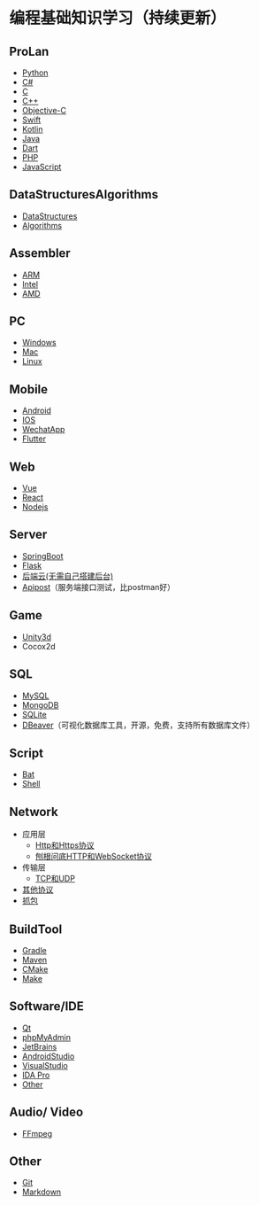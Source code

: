 # 编程基础知识学习（持续更新）

## ProLan

+ [Python](Python.md)
+ [C#](C#.md)
+ [C](C.md)
+ [C++](C++.md)
+ [Objective-C](Objective-C.md)
+ [Swift](Swift.md)
+ [Kotlin](Kotlin.md)
+ [Java](Java.md)
+ [Dart](Dart.md)
+ [PHP](PHP.md)
+ [JavaScript](JavaScript.md)

## DataStructuresAlgorithms

+ [DataStructures](DataStructuresAlgorithms/DataStructures.md)
+ [Algorithms](DataStructuresAlgorithms/Algorithms.md)

## Assembler

+ [ARM](Assembler/arm.md)
+ [Intel](Assembler/Intel.md)
+ [AMD]()

## PC

+ [Windows](PC/Windows.md)
+ [Mac](PC/Mac.md)
+ [Linux](PC/Linux.md)

## Mobile

+ [Android](Mobile/Android.md)
+ [IOS](Mobile/IOS.md)
+ [WechatApp](Mobile/WechatApp.md)
+ [Flutter](Mobile/Flutter.md)

## Web

+ [Vue]()
+ [React]()
+ [Nodejs](Web/Nodejs.md)

## Server

+ [SpringBoot](Server/SpringBoot.md)
+ [Flask](Server/Flask.md)
+ [后端云(无需自己搭建后台)](Server/Server_Sky.md)
+ [Apipost](https://www.apipost.cn/)（服务端接口测试，比postman好）

## Game

+ [Unity3d](Game/Unity3d.md)
+ Cocox2d

## SQL

+ [MySQL](SQL/MySQL.md)
+ [MongoDB](SQL/MongoDB.md)
+ [SQLite](SQL/SQLite.md)
+ [DBeaver](https://github.com/dbeaver/dbeaver)（可视化数据库工具，开源，免费，支持所有数据库文件）

## Script

+ [Bat]()
+ [Shell]()

## Network

+ 应用层
  - [Http和Https协议](Network/HTTP.md)
  - [刨根问底HTTP和WebSocket协议](https://www.jianshu.com/p/0e5b946880b4)
+ 传输层
  + [TCP和UDP](Network/TCP.md)
+ [其他协议](Network/NetworkProtocol.md)
+ [抓包](Network/AnasylePacket.md)

## BuildTool

+ [Gradle](BuildTool/Gradle.md)
+ [Maven](BuildTool/Maven.md)
+ [CMake](BuildTool/CMake.md)
+ [Make]()

## Software/IDE

+ [Qt](IDE/Qt.md)
+ [phpMyAdmin](IDE/phpMyAdmin)
+ [JetBrains](IDE/JetBrains.md)
+ [AndroidStudio](IDE/AndroidStudio.md)
+ [VisualStudio](IDE/VisualStudio.md)
+ [IDA Pro](IDE/IDA.md)
+ [Other](IDE/Other.md)

## Audio/ Video

+ [FFmpeg](Audio_Video/FFmpeg.md)

## Other

+ [Git](Other/Git.md)
+ [Markdown](Other/Markdown.md)
